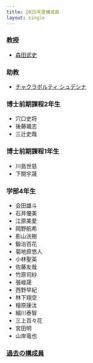 ```yaml
---
title: 2025年度構成員
layout: single
---
```

### 教授
* [森田武史](https://takeshi-morita.jp/index-ja.html)

### 助教
* [チャクラボルティ シュデシナ](https://sudesnac.github.io/)

### 博士前期課程2年生
* 穴口史将
* 後藤颯志
* 三辻史哉

### 博士前期課程1年生
* 川島世慈
* 下間宇晟

### 学部4年生
* 会田雄斗
* 石井優美 
* 江原美愛 
* 岡野航希 
* 影山洸樹
* 鍛治百花 
* 菊地原悠人
* 小林聖英
* 佐藤友哉
* 竹原司紗
* 張峻晟
* 西野早紀 
* 林下翔空
* 檜原康汰 
* 細川泰智
* 三上百々花
* 宮田明
* 山岸竜也

### [過去の構成員]({{site.baseurl}}/alumni)
